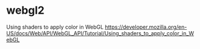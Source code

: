 # webgl2

Using shaders to apply color in WebGL
https://developer.mozilla.org/en-US/docs/Web/API/WebGL_API/Tutorial/Using_shaders_to_apply_color_in_WebGL

